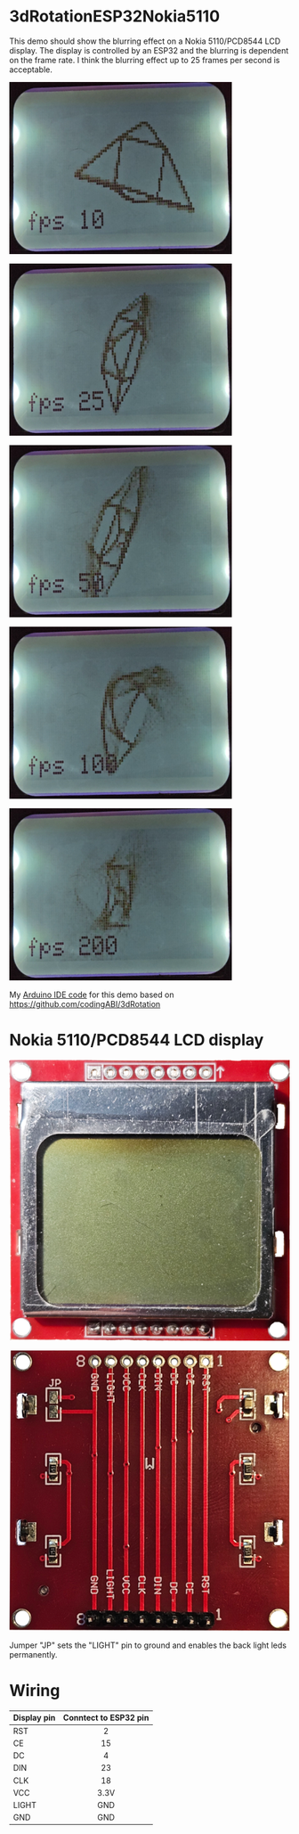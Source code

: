# 3dRotationESP32Nokia5110
This demo should show the blurring effect on a Nokia 5110/PCD8544 LCD display. The display is controlled by an ESP32 and the blurring is dependent on the frame rate. I think the blurring effect up to 25 frames per second is acceptable.

![10 framse per second](/assets/images/fps010.png)

![25 framse per second](/assets/images/fps025.png)

![50 framse per second](/assets/images/fps050.png)

![100 framse per second](/assets/images/fps100.png)

![200 framse per second](/assets/images/fps200.png)

My [Arduino IDE code](/3dRotationESP32Nokia5110/3dRotationESP32Nokia5110.ino) for this demo based on https://github.com/codingABI/3dRotation

# Nokia 5110/PCD8544 LCD display

![Nokia 5110 front side](/assets/images/front.png)

![Nokia 5110 backside](/assets/images/back.png)

Jumper "JP" sets the "LIGHT" pin to ground and enables the back light leds permanently. 

# Wiring
| Display pin | Conntect to ESP32 pin | 
| --- | :---: |
| RST | 2 |
| CE | 15 |
| DC | 4 |
| DIN | 23 |
| CLK | 18 |
| VCC | 3.3V |
| LIGHT | GND |
| GND | GND |
